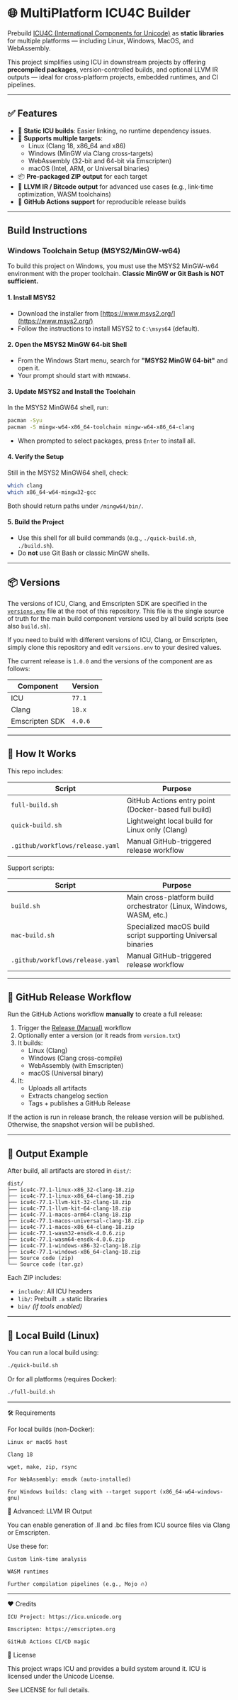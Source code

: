 # 🌐 MultiPlatform ICU4C Builder

Prebuild [ICU4C (International Components for Unicode)](https://icu.unicode.org/) as **static libraries** for multiple platforms — including Linux, Windows, MacOS, and WebAssembly.

This project simplifies using ICU in downstream projects by offering **precompiled packages**, version-controlled builds, and optional LLVM IR outputs — ideal for cross-platform projects, embedded runtimes, and CI pipelines.

---

## ✅ Features

- 🔨 **Static ICU builds**: Easier linking, no runtime dependency issues.
- 🧪 **Supports multiple targets**:
  - Linux (Clang 18, x86_64 and x86)
  - Windows (MinGW via Clang cross-targets)
  - WebAssembly (32-bit and 64-bit via Emscripten)
  - macOS (Intel, ARM, or Universal binaries)
- 📦 **Pre-packaged ZIP output** for each target
- 🧠 **LLVM IR / Bitcode output** for advanced use cases (e.g., link-time optimization, WASM toolchains)
- 🚀 **GitHub Actions support** for reproducible release builds

---

## Build Instructions

### Windows Toolchain Setup (MSYS2/MinGW-w64)

To build this project on Windows, you must use the MSYS2 MinGW-w64 environment with the proper toolchain. **Classic MinGW or Git Bash is NOT sufficient.**

#### 1. Install MSYS2
- Download the installer from [https://www.msys2.org/](https://www.msys2.org/)
- Follow the instructions to install MSYS2 to `C:\msys64` (default).

#### 2. Open the MSYS2 MinGW 64-bit Shell
- From the Windows Start menu, search for **"MSYS2 MinGW 64-bit"** and open it.
- Your prompt should start with `MINGW64`.

#### 3. Update MSYS2 and Install the Toolchain
In the MSYS2 MinGW64 shell, run:
```sh
pacman -Syu
pacman -S mingw-w64-x86_64-toolchain mingw-w64-x86_64-clang
```
- When prompted to select packages, press `Enter` to install all.

#### 4. Verify the Setup
Still in the MSYS2 MinGW64 shell, check:
```sh
which clang
which x86_64-w64-mingw32-gcc
```
Both should return paths under `/mingw64/bin/`.

#### 5. Build the Project
- Use this shell for all build commands (e.g., `./quick-build.sh`, `./build.sh`).
- Do **not** use Git Bash or classic MinGW shells.

---

## 📦 Versions

The versions of ICU, Clang, and Emscripten SDK are specified in the [`versions.env`](./versions.env) file at the root of this repository. This file is the single source of truth for the main build component versions used by all build scripts (see also `build.sh`).

If you need to build with different versions of ICU, Clang, or Emscripten, simply clone this repository and edit `versions.env` to your desired values.

The current release is `1.0.0` and the versions of the component are as follows:

| Component      | Version   |
|----------------|-----------|
| ICU            | `77.1`    |
| Clang          | `18.x`    |
| Emscripten SDK | `4.0.6`   |


---

## 🧰 How It Works

This repo includes:

| Script          | Purpose                                                              |
|-----------------|----------------------------------------------------------------------|
| `full-build.sh` | GitHub Actions entry point (Docker-based full build)                 |
| `quick-build.sh`| Lightweight local build for Linux only (Clang)                       |
| `.github/workflows/release.yaml` | Manual GitHub-triggered release workflow            |

Support scripts:

| Script          | Purpose                                                              |
|-----------------|----------------------------------------------------------------------|
| `build.sh`      | Main cross-platform build orchestrator (Linux, Windows, WASM, etc.)  |
| `mac-build.sh`  | Specialized macOS build script supporting Universal binaries         |
| `.github/workflows/release.yaml` | Manual GitHub-triggered release workflow            |

---

## 🚀 GitHub Release Workflow

Run the GitHub Actions workflow **manually** to create a full release:

1. Trigger the [Release (Manual)](https://github.com/NawaMan/MultiPlatformICCU4C/actions) workflow
2. Optionally enter a version (or it reads from `version.txt`)
3. It builds:
   - Linux (Clang)
   - Windows (Clang cross-compile)
   - WebAssembly (with Emscripten)
   - macOS (Universal binary)
4. It:
   - Uploads all artifacts
   - Extracts changelog section
   - Tags + publishes a GitHub Release

If the action is run in release branch, the release version will be published.
Otherwise, the snapshot version will be published.

---

## 📂 Output Example

After build, all artifacts are stored in `dist/`:

```
dist/
├── icu4c-77.1-linux-x86_32-clang-18.zip
├── icu4c-77.1-linux-x86_64-clang-18.zip
├── icu4c-77.1-llvm-kit-32-clang-18.zip
├── icu4c-77.1-llvm-kit-64-clang-18.zip
├── icu4c-77.1-macos-arm64-clang-18.zip
├── icu4c-77.1-macos-universal-clang-18.zip
├── icu4c-77.1-macos-x86_64-clang-18.zip
├── icu4c-77.1-wasm32-ensdk-4.0.6.zip
├── icu4c-77.1-wasm64-ensdk-4.0.6.zip
├── icu4c-77.1-windows-x86-32-clang-18.zip
├── icu4c-77.1-windows-x86_64-clang-18.zip
├── Source code (zip)
└── Source code (tar.gz)
```


Each ZIP includes:

- `include/`: All ICU headers
- `lib/`: Prebuilt `.a` static libraries
- `bin/` *(if tools enabled)*

---

## 🧪 Local Build (Linux)

You can run a local build using:

```bash
./quick-build.sh
```

Or for all platforms (requires Docker):

```bash
./full-build.sh
```

---

🛠️ Requirements

For local builds (non-Docker):

    Linux or macOS host

    Clang 18

    wget, make, zip, rsync

    For WebAssembly: emsdk (auto-installed)

    For Windows builds: clang with --target support (x86_64-w64-windows-gnu)

🔧 Advanced: LLVM IR Output

You can enable generation of .ll and .bc files from ICU source files via Clang or Emscripten.

Use these for:

    Custom link-time analysis

    WASM runtimes

    Further compilation pipelines (e.g., Mojo 🔥)

---

❤️ Credits

    ICU Project: https://icu.unicode.org

    Emscripten: https://emscripten.org

    GitHub Actions CI/CD magic

📄 License

This project wraps ICU and provides a build system around it. ICU is licensed under the Unicode License.

See LICENSE for full details.